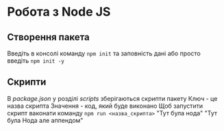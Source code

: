 # Робота з Node JS

## Створення пакета

Введіть в консолі команду `npm init` та заповність дані або просто введіть `npm init -y`

## Скрипти

В *package.json* у розділі *scripts* зберігаються скрипти пакету
Ключ - це назва скрипта
Значення - код, який буде виконано
Щоб запустити скрипт ваконати команду `npm run <назва_скрипта>`
"Тут була нода"
"Тут була Нода але аппендом"